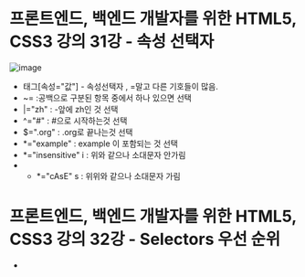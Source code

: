 # 프론트엔드, 백엔드 개발자를 위한 HTML5, CSS3 강의 31강 - 속성 선택자
![image](https://user-images.githubusercontent.com/40667871/236222135-1802e944-d208-4016-98e5-9af1ac57d70b.png)
* 태그[속성="값"]  - 속성선택자    , =말고 다른 기호들이 많음.
* ~=  :공백으로 구분된 항목 중에서 하나 있으면 선택
* |="zh" :  -앞에 zh인 것 선택
* ^="#"  :  #으로 시작하는것 선택
* $=".org"  : .org로 끝나는것 선택
* \*="example" : example 이 포함되는 것 선택
* \*="insensitive" i : 위와 같으나  소대문자 안가림
* * \*="cAsE" s : 위위와 같으나 소대문자 가림

# 프론트엔드, 백엔드 개발자를 위한 HTML5, CSS3 강의 32강 - Selectors 우선 순위
* 


